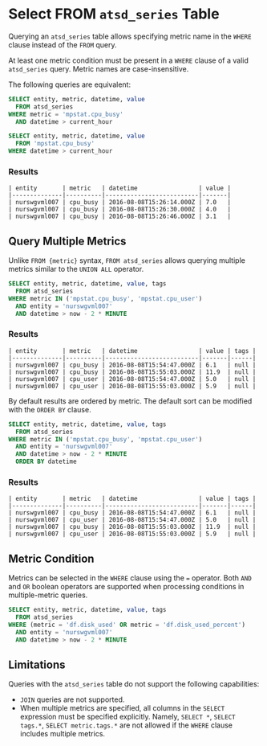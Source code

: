 # Select FROM `atsd_series` Table

Querying an `atsd_series` table allows specifying metric name in the `WHERE` clause instead of the `FROM` query.

At least one metric condition must be present in a `WHERE` clause of a valid `atsd_series` query. Metric names are case-insensitive. 

The following queries are equivalent:

```sql
SELECT entity, metric, datetime, value 
  FROM atsd_series
WHERE metric = 'mpstat.cpu_busy'
  AND datetime > current_hour
```

```sql
SELECT entity, metric, datetime, value 
  FROM 'mpstat.cpu_busy' 
WHERE datetime > current_hour
```

### Results

```ls
| entity       | metric   | datetime                 | value | 
|--------------|----------|--------------------------|-------| 
| nurswgvml007 | cpu_busy | 2016-08-08T15:26:14.000Z | 7.0   | 
| nurswgvml007 | cpu_busy | 2016-08-08T15:26:30.000Z | 4.0   | 
| nurswgvml007 | cpu_busy | 2016-08-08T15:26:46.000Z | 3.1   | 
```

## Query Multiple Metrics

Unlike `FROM {metric}` syntax, `FROM atsd_series` allows querying multiple metrics similar to the `UNION ALL` operator.

```sql
SELECT entity, metric, datetime, value, tags
  FROM atsd_series 
WHERE metric IN ('mpstat.cpu_busy', 'mpstat.cpu_user') 
  AND entity = 'nurswgvml007'
  AND datetime > now - 2 * MINUTE
```

### Results

```ls
| entity       | metric   | datetime                 | value | tags | 
|--------------|----------|--------------------------|-------|------| 
| nurswgvml007 | cpu_busy | 2016-08-08T15:54:47.000Z | 6.1   | null | 
| nurswgvml007 | cpu_busy | 2016-08-08T15:55:03.000Z | 11.9  | null | 
| nurswgvml007 | cpu_user | 2016-08-08T15:54:47.000Z | 5.0   | null | 
| nurswgvml007 | cpu_user | 2016-08-08T15:55:03.000Z | 5.9   | null | 
```


By default results are ordered by metric. The default sort can be modified with the `ORDER BY` clause.

```sql
SELECT entity, metric, datetime, value, tags
  FROM atsd_series 
WHERE metric IN ('mpstat.cpu_busy', 'mpstat.cpu_user') 
  AND entity = 'nurswgvml007'
  AND datetime > now - 2 * MINUTE
  ORDER BY datetime
```

### Results

```ls
| entity       | metric   | datetime                 | value | tags | 
|--------------|----------|--------------------------|-------|------| 
| nurswgvml007 | cpu_busy | 2016-08-08T15:54:47.000Z | 6.1   | null | 
| nurswgvml007 | cpu_user | 2016-08-08T15:54:47.000Z | 5.0   | null | 
| nurswgvml007 | cpu_busy | 2016-08-08T15:55:03.000Z | 11.9  | null | 
| nurswgvml007 | cpu_user | 2016-08-08T15:55:03.000Z | 5.9   | null | 
```

## Metric Condition

Metrics can be selected in the `WHERE` clause using the `=` operator. Both `AND` and `OR` boolean operators are supported when processing conditions in multiple-metric queries. 

```sql
SELECT entity, metric, datetime, value, tags
  FROM atsd_series 
WHERE (metric = 'df.disk_used' OR metric = 'df.disk_used_percent')
  AND entity = 'nurswgvml007'
  AND datetime > now - 2 * MINUTE
```

## Limitations

Queries with the `atsd_series` table do not support the following capabilities:

* `JOIN` queries are not supported.
* When multiple metrics are specified, all columns in the `SELECT` expression must be specified explicitly. Namely, `SELECT *`, `SELECT tags.*`, `SELECT metric.tags.*` are not allowed if the `WHERE` clause includes multiple metrics. 

